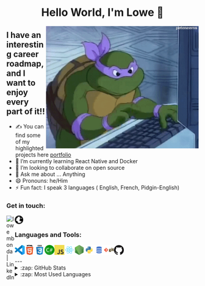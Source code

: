 # <div align="center">Hello World, I'm Lowe  👋 </div>

 <img align="right" alt="code-GIF" src="https://github.com/lowesilvan/lowesilvan/blob/master/code-ninja.gif" width="400" height="320" />


## I have an interesting career roadmap, and I want to enjoy every part of it!!
- ✍ You can find some of my highlighted projects here [portfolio]
- 🔭 I’m currently learning React Native and Docker
- 👯 I’m looking to collaborate on open source
- 💬 Ask me about ... Anything
- 😄 Pronouns: he/Him
- ⚡ Fun fact: I speak 3 languages ( English, French, Pidgin-English)


### Get in touch:
[<img align="left" alt="lowe mbonda | LinkedIn" width="22px" src="https://cdn.jsdelivr.net/npm/simple-icons@v3/icons/linkedin.svg" />][linkedin]
[<img align="left" alt="lowe mbonda" width="22px" src="https://raw.githubusercontent.com/iconic/open-iconic/master/svg/globe.svg" />][website]

<br />

### Languages and Tools:

[<img align="left" alt="Visual Studio Code" width="26px" src="https://raw.githubusercontent.com/github/explore/80688e429a7d4ef2fca1e82350fe8e3517d3494d/topics/visual-studio-code/visual-studio-code.png" />][portfolio]
[<img align="left" alt="HTML5" width="26px" src="https://raw.githubusercontent.com/github/explore/80688e429a7d4ef2fca1e82350fe8e3517d3494d/topics/html/html.png" />][portfolio]
[<img align="left" alt="CSS3" width="26px" src="https://raw.githubusercontent.com/github/explore/80688e429a7d4ef2fca1e82350fe8e3517d3494d/topics/css/css.png" />][portfolio]
[<img align="left" alt="CSharp" width="26px" src="https://raw.githubusercontent.com/github/explore/80688e429a7d4ef2fca1e82350fe8e3517d3494d/topics/csharp/csharp.png" />][portfolio]
[<img align="left" alt="JavaScript" width="26px" src="https://raw.githubusercontent.com/github/explore/80688e429a7d4ef2fca1e82350fe8e3517d3494d/topics/javascript/javascript.png" />][portfolio]
[<img align="left" alt="React" width="26px" src="https://raw.githubusercontent.com/github/explore/80688e429a7d4ef2fca1e82350fe8e3517d3494d/topics/react/react.png" />][portfolio]
[<img align="left" alt="Node.js" width="26px" src="https://raw.githubusercontent.com/github/explore/80688e429a7d4ef2fca1e82350fe8e3517d3494d/topics/nodejs/nodejs.png" />][portfolio]
[<img align="left" alt="python" width="26px" src="https://raw.githubusercontent.com/github/explore/80688e429a7d4ef2fca1e82350fe8e3517d3494d/topics/python/python.png" />][portfolio]
[<img align="left" alt="SQL" width="26px" src="https://raw.githubusercontent.com/github/explore/80688e429a7d4ef2fca1e82350fe8e3517d3494d/topics/sql/sql.png" />][portfolio]
[<img align="left" alt="Git" width="26px" src="https://raw.githubusercontent.com/github/explore/80688e429a7d4ef2fca1e82350fe8e3517d3494d/topics/git/git.png" />][portfolio]
[<img align="left" alt="GitHub" width="26px" src="https://raw.githubusercontent.com/github/explore/78df643247d429f6cc873026c0622819ad797942/topics/github/github.png" />][portfolio]

<br />
<br />
---

<details>
  <summary>:zap: GitHub Stats</summary>

  <img align="left" alt="Lowe's GitHub Stats" src="https://github-readme-stats.vercel.app/api?username=lowesilvan&show_icons=true&hide_border=true" />

</details>

<details>
  <summary>:zap: Most Used Languages</summary>

<img align="left" alt="Lowe's GitHub Top Languages" src="https://github-readme-stats.vercel.app/api/top-langs/?username=lowesilvan" />

</details>

[website]: https://lowesilvan.github.io/Portfolio/
[youtube]: https://www.youtube.com/channel/UCwOBA4aHbwNnyVJ4n1YWmCw/
[instagram]: https://www.instagram.com/lowesilvan/
[linkedin]: https://www.linkedin.com/in/lowesilvan/
[portfolio]: https://lowesilvan.github.io/Portfolio/


<!--
**lowesilvan/lowesilvan** is a ✨ _special_ ✨ repository because its `README.md` (this file) appears on your GitHub profile.

Here are some ideas to get you started:

- 🔭 I’m currently working on ...
- 🌱 I’m currently learning ...
- 👯 I’m looking to collaborate on ...
- 🤔 I’m looking for help with ...
- 💬 Ask me about ...
- 📫 How to reach me: ...
- 😄 Pronouns: ...
- ⚡ Fun fact: ...
-->
